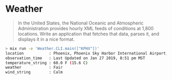 # Weather

> In the United States, the National Oceanic and Atmospheric Administration provides
> hourly XML feeds of conditions at 1,800 locations. Write an application that fetches
> that data, parses it, and displays it in a nice format.

``` bash
> mix run -e 'Weather.CLI.main(["KPHX"])'
location           : Phoenix, Phoenix Sky Harbor International Airport, AZ
observation_time   : Last Updated on Jan 27 2019, 8:51 pm MST
temperature_string : 60.0 F (15.6 C)
weather            : Fair
wind_string        : Calm
```

